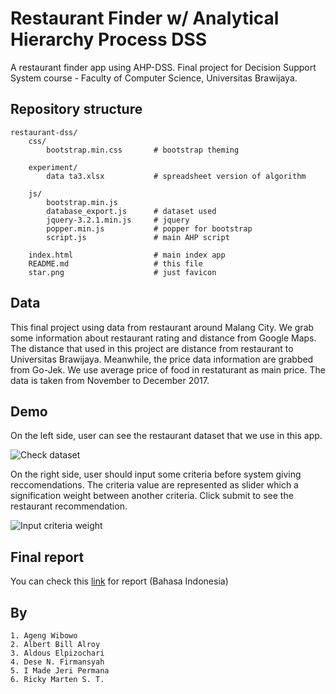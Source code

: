 # Restaurant Finder w/ Analytical Hierarchy Process DSS

A restaurant finder app using AHP-DSS. Final project for Decision Support System course - Faculty of Computer Science, Universitas Brawijaya.

## Repository structure

```text
restaurant-dss/
    css/
        bootstrap.min.css       # bootstrap theming

    experiment/
        data ta3.xlsx           # spreadsheet version of algorithm

    js/
        bootstrap.min.js
        database_export.js      # dataset used
        jquery-3.2.1.min.js     # jquery
        popper.min.js           # popper for bootstrap
        script.js               # main AHP script

    index.html                  # main index app
    README.md                   # this file
    star.png                    # just favicon
```

## Data

This final project using data from restaurant around Malang City. We grab some information about restaurant rating and distance from Google Maps. The distance that used in this project are distance from restaurant to Universitas Brawijaya. Meanwhile, the price data information are grabbed from Go-Jek. We use average price of food in restaturant as main price. The data is taken from November to December 2017.

## Demo

On the left side, user can see the restaurant dataset that we use in this app.

![Check dataset](https://i.imgur.com/TSVAvbR.gif)

On the right side, user should input some criteria before system giving reccomendations. The criteria value are represented as slider which a signification weight between another criteria. Click submit to see the restaurant recommendation.

![Input criteria weight](https://i.imgur.com/Q4Zruin.gif)

## Final report

You can check this [link](https://docs.google.com/document/d/1WkpVcLRIsDU5ti1_LYPki-uOrPA92hHO-Iox28ZZggE/edit?usp=sharing) for report (Bahasa Indonesia)

## By

```text
1. Ageng Wibowo
2. Albert Bill Alroy
3. Aldous Elpizochari
4. Dese N. Firmansyah
5. I Made Jeri Permana
6. Ricky Marten S. T.
```
